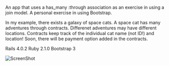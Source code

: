An app that uses a has_many :through association as an exercise in using a join model. A personal exercise in using Bootstrap. 

In my example, there exists a galaxy of space cats. A space cat has many adventures through contracts. Differenet adventures may have different locations. Contracts keep track of the individual cat name (not ID!) and location! Soon, there will be payment option added in the contracts. 

Rails 4.0.2
Ruby 2.1.0 
Bootstrap 3

![ScreenShot](http://imgur.com/IzLeKiB.png)